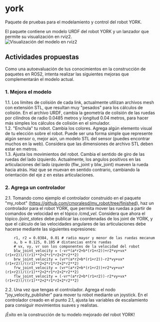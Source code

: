 # york
Paquete de pruebas para el modelamiento y control del robot YORK.   
   
El paquete contiene un modelo URDF del robot YORK y un lanzador que permite su visualización en rviz2.   
<image src="/images/york_rviz.png" alt="Visualización del modelo en rviz2">   
## Actividades propuestas
Como una autoevaluación de tus conocimientos en la construcción de paquetes en ROS2, intenta realizar las siguientes mejoras que complementarán el modelo actual.
### 1. Mejora el modelo
1.1. Los límites de colisión de cada link, actualmente utilizan archivos mesh con extensión STL, que resultan muy "pesados" para los cálculos de colisión. En el archivo URDF, cambia la geometría de colisión de las ruedas por cilindros de radio 0.0485 metros y longitud 0.04 metros, para hacer más simples los cálculos de colisión en el simulador.   
1.2. "Enchula" tu robot. Cambia los colores. Agrega algún elemento visual de tu elección sobre el robot. Puede ser una forma simple que represente algún sensor o, mejor aún, un modelo STL del sensor (puedes encontrar muchos en la web). Considera que las dimensiones de archivo STL deben estar en metros.   
1.3. Ajusta los movimientos del robot. Cambia el sentido de giro de las ruedas del lado izquierdo. Actualmente, los angulos positivos en las articulaciones del lado izquierdo (flw_joint y blw_joint) mueven la rueda hacia atrás. Haz que se muevan en sentido contrario, cambiando la orientación del eje z en estas articulaciones.   

### 2. Agrega un controlador
2.1. Tomando como ejemplo el controlador construido en el paquete "my_robot" (https://github.com/cmoralesd/my_robot/tree/finished), haz un controlador para el robot YORK, que permita mover las ruedas a partir de comandos de velocidad en el tópico */cmd_vel*. Considera que ahora el tópico */joint_states* debe publicar las coordenadas de los joint de YORK, y que el cálculo de las velocidades angulares de las articulaciones debe hacerse mediante las siguientes expresiones:   
   
```
    r1, r2 = 0.0384, 0.01 # radio mayor y menor de las ruedas mecanum
    a, b = 0.125, 0.105 # distancias entre ruedas
    # vx, vy, vr son los componentes de la velocidad del robot
    blw_joint_velocity = (-vr*(a*r2+b*(r1+r2))+r2*vy+vx*(r1+r2))/((r1)**2+2*r1*r2+2*r2**2)
    brw_joint_velocity = (vr*(a*r2+b*(r1+r2))-r2*vy+vx*(r1+r2))/((r1)**2+2*r1*r2+2*r2**2)
    frw_joint_velocity = (vr*(a*r2+b*(r1+r2))+r2*vy+vx*(r1+r2))/((r1)**2+2*r1*r2+2*r2**2)
    flw_joint_velocity = (-vr*(a*r2+b*(r1+r2))-r2*vy+vx*(r1+r2))/((r1)**2+2*r1*r2+2*r2**2)
```
2.2. Una vez que tengas el controlador. Agrega el nodo "joy_velocity_publisher" para mover tu robot mediante un joystick. En el controlador creado en el punto 2.1, ajusta las variables de escalamiento para consiguir movimientos suaves y realistas.   
   
¡Éxito en la construcción de tu modelo mejorado del robot YORK!   

